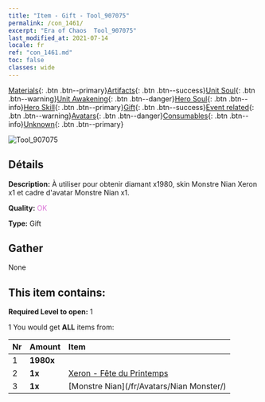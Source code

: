 ```yaml
---
title: "Item - Gift - Tool_907075"
permalink: /con_1461/
excerpt: "Era of Chaos  Tool_907075"
last_modified_at: 2021-07-14
locale: fr
ref: "con_1461.md"
toc: false
classes: wide
---
```

 [Materials](/ItemsFR/){: .btn .btn--primary}[Artifacts](/ItemsFR/Artifacts/){: .btn .btn--success}[Unit Soul](/ItemsFR/UnitSoul/){: .btn .btn--warning}[Unit Awakening](/ItemsFR/UnitAwakening/){: .btn .btn--danger}[Hero Soul](/ItemsFR/HeroSoul/){: .btn .btn--info}[Hero Skill](/ItemsFR/HeroSkill/){: .btn .btn--primary}[Gift](/ItemsFR/Gift/){: .btn .btn--success}[Event related](/ItemsFR/Events/){: .btn .btn--warning}[Avatars](/ItemsFR/Avatars/){: .btn .btn--danger}[Consumables](/ItemsFR/Consumables/){: .btn .btn--info}[Unknown](/ItemsFR/Unknown/){: .btn .btn--primary}

 ![Tool_907075](/images/t/i_907075.png)

## Détails
 **Description:** À utiliser pour obtenir diamant x1980, skin Monstre Nian Xeron x1 et cadre d'avatar Monstre Nian x1.

 **Quality:** <span style="color: #DA70D6">OK</span>

 **Type:** Gift

## Gather

  None

## This item contains:

 **Required Level to open:** 1

 1 You would get **ALL** items  from:

  | Nr | Amount |     Item    |
  |:---|:-------|:------------|
  | 1 |  **1980x** | <i class="fas fa-gem"/> |  | 
  | 2 |  **1x** | [Xeron - Fête du Printemps](/ItemsFR/con_1063/) |  | 
  | 3 |  **1x** | [Monstre Nian](/fr/Avatars/Nian Monster/) |  | 
